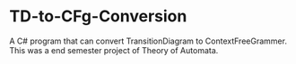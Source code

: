 # TD-to-CFg-Conversion
A C# program that can convert TransitionDiagram to ContextFreeGrammer. This was a end semester project of Theory of Automata.
